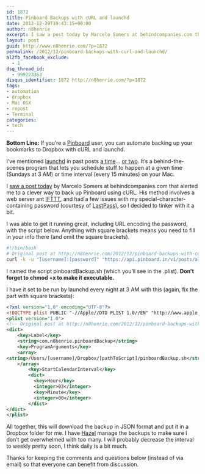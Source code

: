 ```yaml
---
id: 1872
title: Pinboard Backups with cURL and launchd
date: 2012-12-29T19:43:15+00:00
author: n8henrie
excerpt: I saw a post today by Marcelo Somers at behindcompanies.com that alerted me to a clever way to back up Pinboard using cURL. His method involves a web server ant IFTTT, and had a few issues with my special-character-containing password (courtesy of LastPass), so I decided to tinker with it a bit.
layout: post
guid: http://www.n8henrie.com/?p=1872
permalink: /2012/12/pinboard-backups-with-curl-and-launchd/
al2fb_facebook_exclude:
  - 1
dsq_thread_id:
  - 999223363
disqus_identifier: 1872 http://n8henrie.com/?p=1872
tags:
- automation
- dropbox
- Mac OSX
- repost
- Terminal
categories:
- tech
---
```

**Bottom Line:** If you’re a <a target="_blank" href="https://pinboard.in">Pinboard</a> user, you can automate backing up your bookmarks to Dropbox with cURL and launchd. <!--more-->

I’ve mentioned <a target="_blank" href="http://en.wikipedia.org/wiki/Launchd">launchd</a> in past posts [a time](http://www.n8henrie.com/2012/12/my-goodmorning-app-automator-routine/)… [or two](http://www.n8henrie.com/2012/07/scheduling-ios-apps/). It’s a behind-the-scenes program that lets you schedule stuff to happen at a given time (Sundays at 3 AM) or time interval (every 15 minutes) on your Mac.

I <a target="_blank" href="http://behindcompanies.com/2011/12/a-guide-to-backing-up-pinboard/">saw a post today</a> by Marcelo Somers at behindcompanies.com that alerted me to a clever way to back up Pinboard using cURL. His method involves a web server ant <a target="_blank" href="http://ifttt.com">IFTTT</a>, and had a few issues with my special-character-containing password (courtesy of <a target="_blank" href="http://lastpass.com">LastPass</a>), so I decided to tinker with it a bit.

I was able to get it running great, including URL encoding the password, with the script below. Anything with square brackets means you need to fill in your info there (and omit the square brackets).

```bash
#!/bin/bash
# Original post at http://n8henrie.com/2012/12/pinboard-backups-with-curl-and-launchd/
curl -k -u "[username]:[password]" "https://api.pinboard.in/v1/posts/all?format=json" -o "/Users/[username]/Dropbox/[pathToBackup]/[filename].json"
```

I named the script pinboardBackup.sh (which you’ll see in the .plist). **Don’t forget to chmod +x to make it executable.**

I have it set to be run by launchd every night at 3 AM with this (again, fix the part with square brackets):

```xml
<?xml version="1.0" encoding="UTF-8"?>
<!DOCTYPE plist PUBLIC "-//Apple//DTD PLIST 1.0//EN" "http://www.apple.com/DTDs/PropertyList-1.0.dtd">
<plist version="1.0">
<!-- Original post at http://n8henrie.com/2012/12/pinboard-backups-with-curl-and-launchd/ -->
<dict>
    <key>Label</key>
    <string>com.n8henrie.pinboardBackup</string>
    <key>ProgramArguments</key>
    <array>
<string>/Users/[username]/Dropbox/[pathToScript]/pinboardBackup.sh</string>
    </array>
        <key>StartCalendarInterval</key>
        <dict>
          <key>Hour</key>
          <integer>03</integer>
          <key>Minute</key>
          <integer>00</integer>
        </dict>
</dict>
</plist>
```

All together, this will download the backup in JSON format and put it in a Dropbox folder for me. I have <a target="_blank" href="http://www.noodlesoft.com/hazel.php">Hazel</a> manage the backups to make sure I don’t get overwhelmed with too many. I will probably decrease the interval to weekly pretty soon, I think daily is a bit much.

Thanks for keeping the comments and questions below (instead of via email) so that everyone can benefit from discussion.
